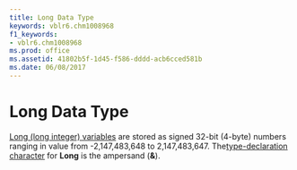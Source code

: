```yaml
---
title: Long Data Type
keywords: vblr6.chm1008968
f1_keywords:
- vblr6.chm1008968
ms.prod: office
ms.assetid: 41802b5f-1d45-f586-dddd-acb6cced581b
ms.date: 06/08/2017
---
```



# Long Data Type

[Long (long integer) variables](../../Glossary/vbe-glossary.md#long-data-type) are stored as signed 32-bit (4-byte) numbers ranging in value from -2,147,483,648 to 2,147,483,647. The[type-declaration character](../../Glossary/vbe-glossary.md#type-declaration-character) for **Long** is the ampersand (**&**).


